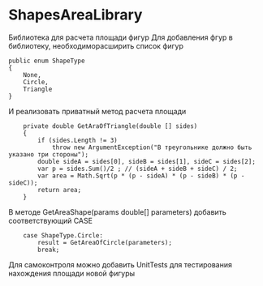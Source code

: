 # ShapesAreaLibrary
Библиотека для расчета площади фигур
Для добавления фгур в библиотеку, необходиморасширить список фигур

    public enum ShapeType
    {
        None,
        Circle,
        Triangle
    }

И реализовать приватный метод расчета площади

        private double GetAraOfTriangle(double [] sides)
        {
            if (sides.Length != 3)
                throw new ArgumentException("В треугольнике должно быть указано три стороны");
            double sideA = sides[0], sideB = sides[1], sideC = sides[2];
            var p = sides.Sum()/2 ; // (sideA + sideB + sideC) / 2;
            var area = Math.Sqrt(p * (p - sideA) * (p - sideB) * (p - sideC));
            return area;
        }
        
В методе GetAreaShape(params double[] parameters)
добавить соответствующий CASE

        case ShapeType.Circle:
            result = GetAreaOfCircle(parameters);
            break;
            
Для самоконтроля можно добавить UnitTests для тестирования нахождения площади новой фигуры
